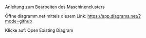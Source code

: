 Anleitung zum Bearbeiten des Maschinenclusters


Öffne diagramm.net mittels diesem Link: https://app.diagrams.net/?mode=github

Klicke auf: Open Existing Diagram
